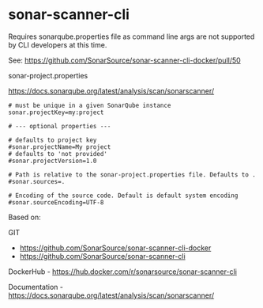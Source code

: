# sonar-scanner-cli

Requires sonarqube.properties file as command line args are not supported by CLI developers at this time.

See: https://github.com/SonarSource/sonar-scanner-cli-docker/pull/50

sonar-project.properties

https://docs.sonarqube.org/latest/analysis/scan/sonarscanner/

```
# must be unique in a given SonarQube instance
sonar.projectKey=my:project

# --- optional properties ---

# defaults to project key
#sonar.projectName=My project
# defaults to 'not provided'
#sonar.projectVersion=1.0
 
# Path is relative to the sonar-project.properties file. Defaults to .
#sonar.sources=.
 
# Encoding of the source code. Default is default system encoding
#sonar.sourceEncoding=UTF-8
```

Based on: 

GIT 

- https://github.com/SonarSource/sonar-scanner-cli-docker
- https://github.com/SonarSource/sonar-scanner-cli

DockerHub - https://hub.docker.com/r/sonarsource/sonar-scanner-cli

Documentation - https://docs.sonarqube.org/latest/analysis/scan/sonarscanner/

